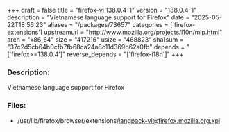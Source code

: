 +++
draft = false
title = "firefox-vi 138.0.4-1"
version = "138.0.4-1"
description = "Vietnamese language support for Firefox"
date = "2025-05-22T18:56:23"
aliases = "/packages/73657"
categories = ['firefox-extensions']
upstreamurl = "http://www.mozilla.org/projects/l10n/mlp.html"
arch = "x86_64"
size = "417216"
usize = "468823"
sha1sum = "37c2d5cb64b0cfb7fb68ca24a8c11d369b62a0fb"
depends = "['firefox>=138.0.4']"
reverse_depends = "['firefox-i18n']"
+++
### Description: 
Vietnamese language support for Firefox

### Files: 
* /usr/lib/firefox/browser/extensions/langpack-vi@firefox.mozilla.org.xpi
